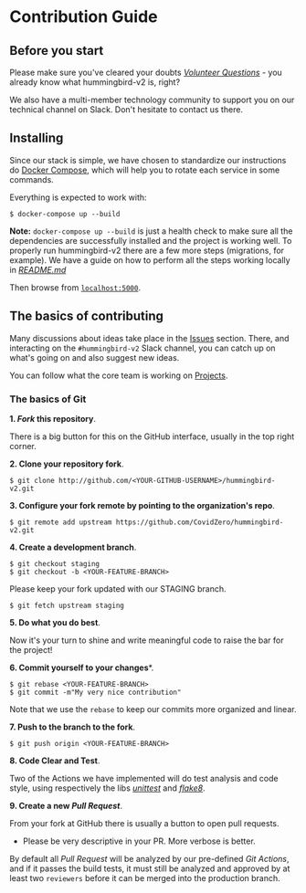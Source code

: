 # Contribution Guide

## Before you start ##

Please make sure you've cleared your doubts [_Volunteer Questions_](https://docs.google.com/forms/d/e/1FAIpQLSfMO-_ByPnTWuIFo7sGlbqnutv4oaNlu4caHwzWfnvno964ig/viewform) - you already know what hummingbird-v2 is, right?

We also have a multi-member technology community to support you on our technical channel on Slack. Don't hesitate to contact us there.

## Installing

Since our stack is simple, we have chosen to standardize our instructions do [Docker Compose](https://docs.docker.com/compose/install/), which will help you to rotate each service in some commands.

Everything is expected to work with:

```console
$ docker-compose up --build
```

**Note:** `docker-compose up --build` is just a health check to make sure all the dependencies are successfully installed and the project is working well. To properly run hummingbird-v2 there are a few more steps (migrations, for example). We have a guide on how to perform all the steps working locally in [_README.md_](https://github.com/CovidZero/hummingbird-v2/blob/staging/README.md)

Then browse from [`localhost:5000`](http://localhost:5000). 

## The basics of contributing

Many discussions about ideas take place in the [Issues](https://github.com/CovidZero/hummingbird-v2/issues) section. There, and interacting on the `#hummingbird-v2` Slack channel, you can catch up on what's going on and also suggest new ideas.

You can follow what the core team is working on [Projects](https://github.com/CovidZero/hummingbird-v2/projects/1).

### The basics of Git

**1. _Fork_ this repository**.

There is a big button for this on the GitHub interface, usually in the top right corner.

**2. Clone your repository fork**.

```console
$ git clone http://github.com/<YOUR-GITHUB-USERNAME>/hummingbird-v2.git
```

**3. Configure your fork remote by pointing to the organization's repo**.

```console
$ git remote add upstream https://github.com/CovidZero/hummingbird-v2.git 
```

**4. Create a development branch**.

```console
$ git checkout staging
$ git checkout -b <YOUR-FEATURE-BRANCH>
```

Please keep your fork updated with our STAGING branch.

```console
$ git fetch upstream staging
```

**5. Do what you do best**.

Now it's your turn to shine and write meaningful code to raise the bar for the project!

**6. Commit yourself to your changes***.

```console
$ git rebase <YOUR-FEATURE-BRANCH>
$ git commit -m"My very nice contribution"
```

Note that we use the `rebase` to keep our commits more organized and linear.

**7. Push to the branch to the fork**.

```console
$ git push origin <YOUR-FEATURE-BRANCH> 
```
**8. Code Clear and Test**.

Two of the Actions we have implemented will do test analysis and code style, using respectively the libs [_unittest_](https://docs.python.org/3/library/unittest.html) and [_flake8_](http://flake8.pycqa.org/en/latest/).

**9. Create a new _Pull Request_**.

From your fork at GitHub there is usually a button to open pull requests.

- Please be very descriptive in your PR. More verbose is better. 

By default all _Pull Request_ will be analyzed by our pre-defined _Git Actions_, and if it passes the build tests, it must still be analyzed and approved by at least two `reviewers` before it can be merged into the production branch.

